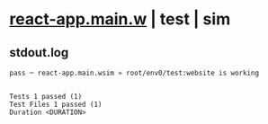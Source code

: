 # [react-app.main.w](../../../../../../examples/tests/sdk_tests/website/react-app.main.w) | test | sim

## stdout.log
```log
pass ─ react-app.main.wsim » root/env0/test:website is working
 
 
Tests 1 passed (1)
Test Files 1 passed (1)
Duration <DURATION>
```

